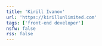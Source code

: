 ```yaml
---
title: 'Kirill Ivanov'
url: 'https://kirillunlimited.com'
tags: ['front-end developer']
nsfw: false
rss: false
---
```

